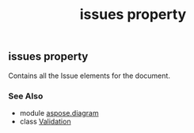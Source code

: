 ﻿---
title: issues property
second_title: Aspose.Diagram for Python via .NET API References
description: 
type: docs
weight: 30
url: /python-net/aspose.diagram/validation/issues/
is_root: false
---

## issues property


Contains all the Issue elements for the document.

### See Also
* module [aspose.diagram](../../)
* class [Validation](/diagram/python-net/aspose.diagram/validation)
